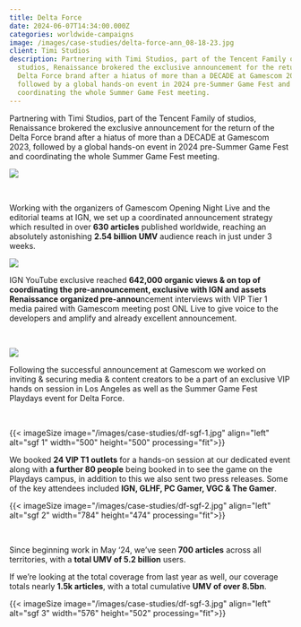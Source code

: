 ```yaml
---
title: Delta Force
date: 2024-06-07T14:34:00.000Z
categories: worldwide-campaigns
image: /images/case-studies/delta-force-ann_08-18-23.jpg
client: Timi Studios
description: Partnering with Timi Studios, part of the Tencent Family of
  studios, Renaissance brokered the exclusive announcement for the return of the
  Delta Force brand after a hiatus of more than a DECADE at Gamescom 2023,
  followed by a global hands-on event in 2024 pre-Summer Game Fest and
  coordinating the whole Summer Game Fest meeting.
---
```

<!--StartFragment-->

Partnering with Timi Studios, part of the Tencent Family of studios, Renaissance brokered the exclusive announcement for the return of the Delta Force brand after a hiatus of more than a DECADE at Gamescom 2023, followed by a global hands-on event in 2024 pre-Summer Game Fest and coordinating the whole Summer Game Fest meeting.

![](/images/uploads/df-web1.png)

​

​Working with the organizers of Gamescom Opening Night Live and the editorial teams at IGN, we set up a coordinated announcement strategy which resulted in over **630 articles** published worldwide, reaching an absolutely astonishing  **2.54 billion UMV** audience reach in just under 3 weeks. 

![](/images/uploads/df-web3.png)

IGN YouTube exclusive reached **642,000 organic views & on top of coordinating the pre-announcement, exclusive with IGN and assets Renaissance organized pre-annou**ncement interviews with VIP Tier 1 media  paired with Gamescom meeting post ONL Live to give voice to the developers and amplify and already excellent announcement.

​

![](/images/uploads/df-web4.png)

Following the successful announcement at Gamescom we worked on inviting & securing media & content creators to be a part of an exclusive VIP hands on session in Los Angeles as well as the Summer Game Fest Playdays event for Delta Force.​

​

{{< imageSize image="/images/case-studies/df-sgf-1.jpg" align="left"  alt="sgf 1" width="500" height="500" processing="fit">}}

We booked **24 VIP T1 outlets** for a hands-on session at our dedicated event along with **a further 80 people** being booked in to see the game on the Playdays campus, in addition to this we also sent two press releases. Some of the key attendees included **IGN, GLHF, PC Gamer, VGC & The Gamer**. ​

{{< imageSize image="/images/case-studies/df-sgf-2.jpg" align="left"  alt="sgf 2" width="784" height="474" processing="fit">}}

​

Since beginning work in May ‘24, we’ve seen **700 articles** across all territories, with a **total UMV of 5.2 billion** users.​

If we’re looking at the total coverage from last year as well, our coverage totals nearly **1.5k articles**, with a total cumulative **UMV of over 8.5bn**.

{{< imageSize image="/images/case-studies/df-sgf-3.jpg" align="left"  alt="sgf 3" width="576" height="502" processing="fit">}}

<!--EndFragment-->

